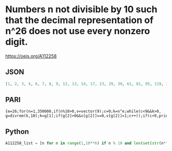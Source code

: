 # Numbers n not divisible by 10 such that the decimal representation of n^26 does not use every nonzero digit\.
https://oeis.org/A112258
## JSON
```JSON
[1, 2, 3, 4, 6, 7, 8, 9, 12, 13, 14, 17, 23, 29, 39, 61, 81, 95, 119, 164, 242, 5193, 9004, 23432, 246968, 8876708, 32886598, 2141194665]
```
## PARI
```PARI
{e=26;for(n=1,350000,if(n%10>0,v=vector(9);c=0;k=n^e;while(c<9&&k>0, g=divrem(k,10);k=g[1];if(g[2]>0&&v[g[2]]==0,v[g[2]]=1;c++));if(c<9,print1(n,","))))}
```
## Python
```Python
A112258_list = [n for n in range(1,10**6) if n % 10 and len(set(str(n**26))) < 10] # _Chai Wah Wu_, May 31 2015
```
